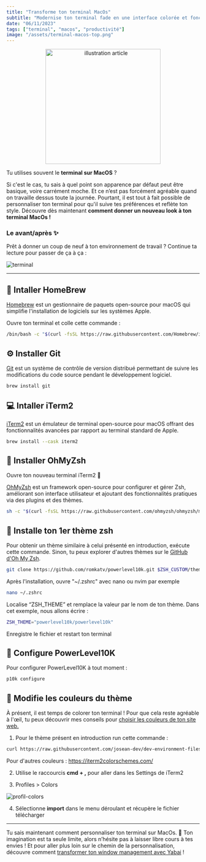 ```yaml
---
title: "Transforme ton terminal MacOs"
subtitle: "Modernise ton terminal fade en une interface colorée et fonctionnelle qui te ressemble avec iTerm2 et OhMyZsh"
date: "06/11/2023"
tags: ["terminal", "macos", "productivité"]
image: "/assets/terminal-macos-top.png"
---
```


<p align="center">
<img src="/assets/terminal-macos-top.png" alt="illustration article" width="300" />
</p>

Tu utilises souvent le **terminal sur MacOS** ?

Si c'est le cas, tu sais à quel point son apparence par défaut peut être basique, voire carrément moche. Et ce n’est pas forcément agréable quand on travaille dessus toute la journée. Pourtant, il est tout à fait possible de personnaliser ton terminal pour qu'il suive tes préférences et reflète ton style. Découvre dès maintenant **comment donner un nouveau look à ton terminal MacOs !**

### Le avant/après ✨

Prêt à donner un coup de neuf à ton environnement de travail ?
Continue ta lecture pour passer de ça à ça :

![terminal](/assets/terminal-to.png)

---

## 🍺 Intaller HomeBrew

[Homebrew](https://brew.sh/) est un gestionnaire de paquets open-source pour macOS qui simplifie l'installation de logiciels sur les systèmes Apple.

Ouvre ton terminal et colle cette commande :

```bash
/bin/bash -c "$(curl -fsSL https://raw.githubusercontent.com/Homebrew/install/HEAD/install.sh)"
```

## ⚙️ Installer Git

[Git](https://git-scm.com/) est un système de contrôle de version distribué permettant de suivre les modifications du code source pendant le développement logiciel.

```bash
brew install git
```

## 💻 Intaller iTerm2

[iTerm2](https://iterm2.com/) est un émulateur de terminal open-source pour macOS offrant des fonctionnalités avancées par rapport au terminal standard de Apple.

```bash
brew install --cask iterm2
```

## 🌈 Installer OhMyZsh

Ouvre ton nouveau terminal iTerm2 🚀

[OhMyZsh](https://github.com/ohmyzsh/ohmyzsh) est un framework open-source pour configurer et gérer Zsh, améliorant son interface utilisateur et ajoutant des fonctionnalités pratiques via des plugins et des thèmes.

```bash
sh -c "$(curl -fsSL https://raw.githubusercontent.com/ohmyzsh/ohmyzsh/master/tools/install.sh)"
```

## 🎉 Installe ton 1er thème zsh

Pour obtenir un thème similaire à celui présenté en introduction, exécute cette commande. Sinon, tu peux explorer d'autres thèmes sur le [GitHub d'Oh My Zsh](https://github.com/ohmyzsh/ohmyzsh/wiki/Themes).

```bash
git clone https://github.com/romkatv/powerlevel10k.git $ZSH_CUSTOM/themes/powerlevel10k
```

Après l'installation, ouvre "~/.zshrc" avec nano ou nvim par exemple

```bash
nano ~/.zshrc
```

Localise “ZSH_THEME” et remplace la valeur par le nom de ton thème. Dans cet exemple, nous allons écrire :

```bash
ZSH_THEME="powerlevel10k/powerlevel10k"
```

Enregistre le fichier et restart ton terminal

## 🔩 Configure PowerLevel10K

Pour configurer PowerLevel10K à tout moment :

```bash
p10k configure
```

## 🎨 Modifie les couleurs du thème

À présent, il est temps de colorer ton terminal ! Pour que cela reste agréable à l'œil, tu peux découvrir mes conseils pour [choisir les couleurs de ton site web.](https://alexandre-blog.vercel.app/posts/comment-choisir-ses-couleurs-pour-son-site-web/)

1. Pour le thème présent en introduction run cette commande :

```bash
curl https://raw.githubusercontent.com/josean-dev/dev-environment-files/main/coolnight.itermcolors --output ~/Downloads/coolnight.itermcolors
```

Pour d'autres couleurs : https://iterm2colorschemes.com/

2. Utilise le raccourcis **cmd + ,** pour aller dans les Settings de iTerm2

3. Profiles > Colors

![profil-colors](/assets/settingsiTerm2.png)

4. Sélectionne **import** dans le menu déroulant et récupère le fichier télécharger

---

Tu sais maintenant comment personnaliser ton terminal sur MacOs. 🥳
Ton imagination est ta seule limite, alors n’hésite pas à laisser libre cours à tes envies ! Et pour aller plus loin sur le chemin de la personnalisation, découvre comment [transformer ton window management avec Yabai](https://alexandre-blog.vercel.app/posts/personnaliser-macos-avec-yabai) !
